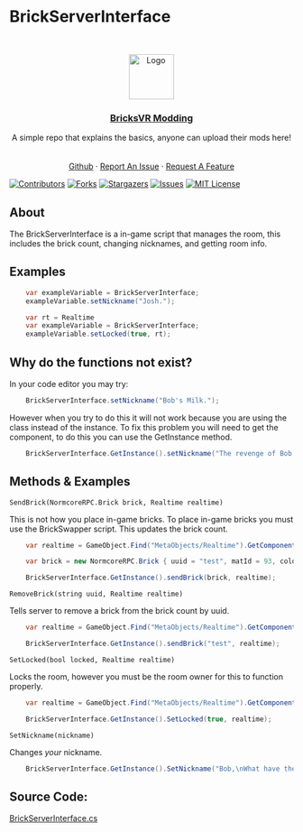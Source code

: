 # BrickServerInterface
<br />
<p align="center">
<a href="https://github.com/BricksVR-Modding/BricksVR-Modding-Guide">
    <img src="https://avatars.githubusercontent.com/u/94014912?s=200&v=4" alt="Logo" width="80" height="80">
  </a>
  <h3 align="center"><u>BricksVR Modding</u></h3>

  <p align="center">
    A simple repo that explains the basics, anyone can upload their mods here!
    <br />
    <br />
    <br />
    <a href="https://github.com/zakmasood/BricksVRModding">Github</a>
    ·
    <a href="https://github.com/zakmasood/BricksVRModding/issues/new">Report An Issue</a>
    ·
    <a href="https://github.com/zakmasood/BricksVRModding/issues/new">Request A Feature</a>
  </p>
</p>

  [![Contributors][contributors-shield]][contributors-url]
  [![Forks][forks-shield]][forks-url]
  [![Stargazers][stars-shield]][stars-url]
  [![Issues][issues-shield]][issues-url]
  [![MIT License][license-shield]][license-url]
## About

The BrickServerInterface is a in-game script that manages the room, this includes the brick count, changing nicknames, and getting room info.

## Examples

```cs
    var exampleVariable = BrickServerInterface;
    exampleVariable.setNickname("Josh.");
```
```cs
    var rt = Realtime
    var exampleVariable = BrickServerInterface;
    exampleVariable.setLocked(true, rt);
```

## Why do the functions not exist?
In your code editor you may try:
```cs
    BrickServerInterface.setNickname("Bob's Milk.");
```
However when you try to do this it will not work because you are using the class instead of the instance. To fix this problem you will need to get the component, to do this you can use the GetInstance method.
```cs
    BrickServerInterface.GetInstance().setNickname("The revenge of Bob.")
```

## Methods & Examples

`SendBrick(NormcoreRPC.Brick brick, Realtime realtime)`

This is not how you place in-game bricks. To place in-game bricks you must use the BrickSwapper script. This updates the brick count.
```cs
    var realtime = GameObject.Find("MetaObjects/Realtime").GetComponent<Realtime>();

    var brick = new NormcoreRPC.Brick { uuid = "test", matId = 93, color = 23, type = "2x2", pos = new Vector3(0, 0, 0), rot = new Quaternion(0f, 0f, 0f, 0f), usingNewColor = false, headClientId = -1, usingHeadStuff = true };

    BrickServerInterface.GetInstance().sendBrick(brick, realtime);
```

`RemoveBrick(string uuid, Realtime realtime)`

Tells server to remove a brick from the brick count by uuid.
```cs
    var realtime = GameObject.Find("MetaObjects/Realtime").GetComponent<Realtime>();

    BrickServerInterface.GetInstance().sendBrick("test", realtime);
```

`SetLocked(bool locked, Realtime realtime)`

Locks the room, however you must be the room owner for this to function properly.
```cs
    var realtime = GameObject.Find("MetaObjects/Realtime").GetComponent<Realtime>();

    BrickServerInterface.GetInstance().SetLocked(true, realtime);
```

`SetNickname(nickname)`

Changes *your* nickname.
```cs
    BrickServerInterface.GetInstance().SetNickname("Bob,\nWhat have these monsters done to you?");
```

## Source Code:
[BrickServerInterface.cs](https://github.com/d12/bricksvr-game/blob/main/Assets/Scripts/BrickServerInterface.cs)

[contributors-shield]: https://img.shields.io/github/contributors/zakmasood/BricksVRModding.svg?style=for-the-badge
[contributors-url]: https://github.com/zakmasood/BricksVRModding/graphs/contributors
[forks-shield]: https://img.shields.io/github/forks/zakmasood/BricksVRModding.svg?style=for-the-badge
[forks-url]: https://github.com/https://github.com/zakmasood/BricksVRModding/network/members
[stars-shield]: https://img.shields.io/github/stars/zakmasood/BricksVRModding.svg?style=for-the-badge
[stars-url]: https://github.com/zakmasood/BricksVRModdingstargazers
[issues-shield]: https://img.shields.io/github/issues/zakmasood/BricksVRModding.svg?style=for-the-badge
[issues-url]: https://github.com/zakmasood/BricksVRModding
[license-shield]: https://img.shields.io/github/license/zakmasood/BricksVRModding.svg?style=for-the-badge
[license-url]: https://github.com/zakmasood/BricksVRModding/blob/main/LICENSE
